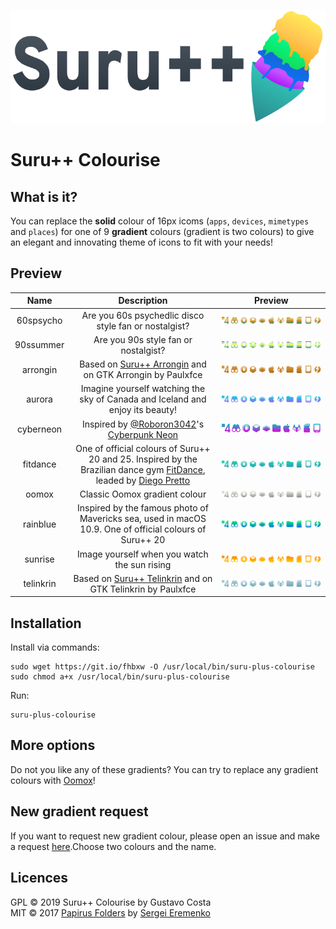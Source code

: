 ![logotype](logotype.svg)

# Suru++ Colourise

## What is it?

You can replace the **solid** colour of 16px icoms (`apps`, `devices`, `mimetypes` and `places`) for one of 9 **gradient** colours (gradient is two colours) to give an elegant and innovating theme of icons to fit with your needs!

## Preview

|   Name    |                                                                                        Description                                                                                        |              Preview               |
| :-------: | :---------------------------------------------------------------------------------------------------------------------------------------------------------------------------------------: | :--------------------------------: |
| 60spsycho |                                                                   Are you 60s psychedlic disco style fan or nostalgist?                                                                   | ![60spsycho](images/60spsycho.png) |
| 90ssummer |                                                                           Are you 90s style fan or nostalgist?                                                                            | ![90ssummer](images/90ssumer.png)  |
| arrongin  |                                       Based on [Suru++ Arrongin](https://github.com/gusbemacbe/suru-plus-arrongin) and on GTK Arrongin by Paulxfce                                        |  ![arrongin](images/arrongin.png)  |
|  aurora   |                                                       Imagine yourself watching the sky of Canada and Iceland and enjoy its beauty!                                                       |    ![aurora](images/aurora.png)    |
| cyberneon |                               Inspired by [@Roboron3042](https://github.com/Roboron3042)'s [Cyberpunk Neon](https://github.com/Roboron3042/Cyberpunk-Neon)                                |    ![aurora](images/cyberneon.png)    |
| fitdance  | One of official colours of Suru++ 20 and 25. Inspired by the Brazilian dance gym [FitDance](https://www.fitdance.com/), leaded by [Diego Pretto](https://www.instagram.com/diogopretto_/) |  ![fitdance](images/fitdance.png)  |
|   oomox   |                                                                               Classic Oomox gradient colour                                                                               |   ![90ssummer](images/oomox.png)   |
| rainblue  |                                          Inspired by the famous photo of Mavericks sea, used in macOS 10.9. One of official colours of Suru++ 20                                          | ![rainblue](images/mavericks.png)  |
|  sunrise  |                                                                       Image yourself when you watch the sun rising                                                                        |   ![sunrise](images/sunrise.png)   |
| telinkrin |                                      Based on [Suru++ Telinkrin](https://github.com/gusbemacbe/suru-plus-telinkrin) and on GTK Telinkrin by Paulxfce                                      | ![telinkrin](images/telinkrin.png) |


## Installation

Install via commands:

```shell
sudo wget https://git.io/fhbxw -O /usr/local/bin/suru-plus-colourise
sudo chmod a+x /usr/local/bin/suru-plus-colourise
```

Run:

```shell
suru-plus-colourise
```

## More options

Do not you like any of these gradients? You can try to replace any gradient colours with [Oomox](https://github.com/themix-project/oomox)!

## New gradient request

If you want to request new gradient colour, please open an issue and make a request [here](https://github.com/gusbemacbe/suru-plus/issues/new).Choose two colours and the name.

## Licences

GPL © 2019 Suru++ Colourise by Gustavo Costa <br/>
MIT © 2017 [Papirus Folders](https://github.com/PapirusDevelopmentTeam/papirus-folders) by [Sergei Eremenko](https://github.com/SmartFinn)